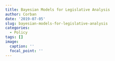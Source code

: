 ```yaml
---
title: Bayesian Models for Legislative Analysis
author: Corban
date: '2019-07-05'
slug: bayesian-models-for-legislative-analysis
categories:
  - Policy
tags: []
image:
  caption: ''
  focal_point: ''
---
```

